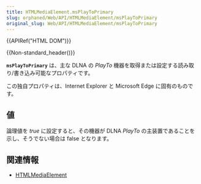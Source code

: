 ```yaml
---
title: HTMLMediaElement.msPlayToPrimary
slug: orphaned/Web/API/HTMLMediaElement/msPlayToPrimary
original_slug: Web/API/HTMLMediaElement/msPlayToPrimary
---
```


{{APIRef("HTML DOM")}}

{{Non-standard_header()}}

**`msPlayToPrimary`** は、主な DLNA の _PlayTo_ 機器を取得または設定する読み取り/書き込み可能なプロパティです。

この独自プロパティは、Internet Explorer と Microsoft Edge に固有のものです。

## 値

論理値を _true_ に設定すると、その機器が DLNA _PlayTo_ の主装置であることを示し、そうでない場合は false となります。

## 関連情報

- [HTMLMediaElement](/ja/docs/Web/API/HTMLMediaElement)
